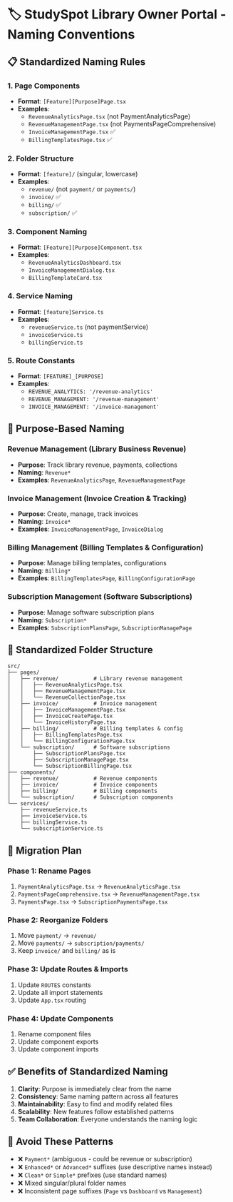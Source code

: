 # 🏷️ StudySpot Library Owner Portal - Naming Conventions

## 📋 **Standardized Naming Rules**

### **1. Page Components**
- **Format**: `[Feature][Purpose]Page.tsx`
- **Examples**: 
  - `RevenueAnalyticsPage.tsx` (not PaymentAnalyticsPage)
  - `RevenueManagementPage.tsx` (not PaymentsPageComprehensive)
  - `InvoiceManagementPage.tsx` ✅
  - `BillingTemplatesPage.tsx` ✅

### **2. Folder Structure**
- **Format**: `[feature]/` (singular, lowercase)
- **Examples**:
  - `revenue/` (not `payment/` or `payments/`)
  - `invoice/` ✅
  - `billing/` ✅
  - `subscription/` ✅

### **3. Component Naming**
- **Format**: `[Feature][Purpose]Component.tsx`
- **Examples**:
  - `RevenueAnalyticsDashboard.tsx`
  - `InvoiceManagementDialog.tsx`
  - `BillingTemplateCard.tsx`

### **4. Service Naming**
- **Format**: `[feature]Service.ts`
- **Examples**:
  - `revenueService.ts` (not paymentService)
  - `invoiceService.ts`
  - `billingService.ts`

### **5. Route Constants**
- **Format**: `[FEATURE]_[PURPOSE]`
- **Examples**:
  - `REVENUE_ANALYTICS: '/revenue-analytics'`
  - `REVENUE_MANAGEMENT: '/revenue-management'`
  - `INVOICE_MANAGEMENT: '/invoice-management'`

## 🎯 **Purpose-Based Naming**

### **Revenue Management** (Library Business Revenue)
- **Purpose**: Track library revenue, payments, collections
- **Naming**: `Revenue*`
- **Examples**: `RevenueAnalyticsPage`, `RevenueManagementPage`

### **Invoice Management** (Invoice Creation & Tracking)
- **Purpose**: Create, manage, track invoices
- **Naming**: `Invoice*`
- **Examples**: `InvoiceManagementPage`, `InvoiceDialog`

### **Billing Management** (Billing Templates & Configuration)
- **Purpose**: Manage billing templates, configurations
- **Naming**: `Billing*`
- **Examples**: `BillingTemplatesPage`, `BillingConfigurationPage`

### **Subscription Management** (Software Subscriptions)
- **Purpose**: Manage software subscription plans
- **Naming**: `Subscription*`
- **Examples**: `SubscriptionPlansPage`, `SubscriptionManagePage`

## 📁 **Standardized Folder Structure**

```
src/
├── pages/
│   ├── revenue/           # Library revenue management
│   │   ├── RevenueAnalyticsPage.tsx
│   │   ├── RevenueManagementPage.tsx
│   │   └── RevenueCollectionPage.tsx
│   ├── invoice/           # Invoice management
│   │   ├── InvoiceManagementPage.tsx
│   │   ├── InvoiceCreatePage.tsx
│   │   └── InvoiceHistoryPage.tsx
│   ├── billing/           # Billing templates & config
│   │   ├── BillingTemplatesPage.tsx
│   │   └── BillingConfigurationPage.tsx
│   └── subscription/      # Software subscriptions
│       ├── SubscriptionPlansPage.tsx
│       ├── SubscriptionManagePage.tsx
│       └── SubscriptionBillingPage.tsx
├── components/
│   ├── revenue/           # Revenue components
│   ├── invoice/           # Invoice components
│   ├── billing/           # Billing components
│   └── subscription/      # Subscription components
└── services/
    ├── revenueService.ts
    ├── invoiceService.ts
    ├── billingService.ts
    └── subscriptionService.ts
```

## 🔄 **Migration Plan**

### **Phase 1: Rename Pages**
1. `PaymentAnalyticsPage.tsx` → `RevenueAnalyticsPage.tsx`
2. `PaymentsPageComprehensive.tsx` → `RevenueManagementPage.tsx`
3. `PaymentsPage.tsx` → `SubscriptionPaymentsPage.tsx`

### **Phase 2: Reorganize Folders**
1. Move `payment/` → `revenue/`
2. Move `payments/` → `subscription/payments/`
3. Keep `invoice/` and `billing/` as is

### **Phase 3: Update Routes & Imports**
1. Update `ROUTES` constants
2. Update all import statements
3. Update `App.tsx` routing

### **Phase 4: Update Components**
1. Rename component files
2. Update component exports
3. Update component imports

## ✅ **Benefits of Standardized Naming**

1. **Clarity**: Purpose is immediately clear from the name
2. **Consistency**: Same naming pattern across all features
3. **Maintainability**: Easy to find and modify related files
4. **Scalability**: New features follow established patterns
5. **Team Collaboration**: Everyone understands the naming logic

## 🚫 **Avoid These Patterns**

- ❌ `Payment*` (ambiguous - could be revenue or subscription)
- ❌ `Enhanced*` or `Advanced*` suffixes (use descriptive names instead)
- ❌ `Clean*` or `Simple*` prefixes (use standard names)
- ❌ Mixed singular/plural folder names
- ❌ Inconsistent page suffixes (`Page` vs `Dashboard` vs `Management`)


